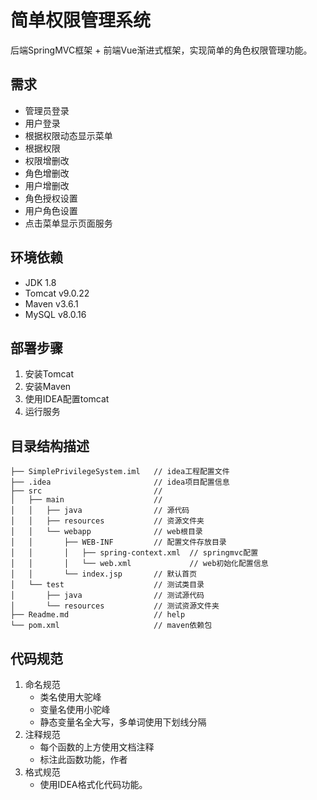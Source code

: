 # 简单权限管理系统
后端SpringMVC框架 + 前端Vue渐进式框架，实现简单的角色权限管理功能。

## 需求
- 管理员登录
- 用户登录
- 根据权限动态显示菜单
- 根据权限
- 权限增删改
- 角色增删改
- 用户增删改
- 角色授权设置
- 用户角色设置
- 点击菜单显示页面服务

## 环境依赖
- JDK 1.8
- Tomcat v9.0.22
- Maven v3.6.1
- MySQL v8.0.16

## 部署步骤
1. 安装Tomcat
2. 安装Maven
3. 使用IDEA配置tomcat
4. 运行服务

## 目录结构描述 
```
├── SimplePrivilegeSystem.iml   // idea工程配置文件
├── .idea                       // idea项目配置信息
├── src                         // 
│   ├── main                    // 
│   │   ├── java                // 源代码
│   │   ├── resources           // 资源文件夹
│   │   └── webapp              // web根目录
│   │       ├── WEB-INF         // 配置文件存放目录
│   │       │   ├── spring-context.xml  // springmvc配置
│   │       │   └── web.xml             // web初始化配置信息
│   │       └── index.jsp       // 默认首页
│   └── test                    // 测试类目录
│       ├── java                // 测试源代码
│       └── resources           // 测试资源文件夹
├── Readme.md                   // help
└── pom.xml                     // maven依赖包
```

## 代码规范
1. 命名规范
    - 类名使用大驼峰
    - 变量名使用小驼峰
    - 静态变量名全大写，多单词使用下划线分隔
2. 注释规范
    - 每个函数的上方使用文档注释
    - 标注此函数功能，作者
3. 格式规范
    - 使用IDEA格式化代码功能。

